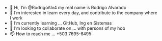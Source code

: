 - 👋 Hi, I’m @RodrigoAlv4 my real name is Rodrigo Alvarado
- 👀 I’m interested in learn every day, and contribute to the company where I work
- 🌱 I’m currently learning ... GitHub, Ing en Sistemas
- 💞️ I’m looking to collaborate on ... with persons of my hob
- 📫 How to reach me ... +503 7695-6495

<!---
RodrigoAlv4/RodrigoAlv4 is a ✨ special ✨ repository because its `README.md` (this file) appears on your GitHub profile.
You can click the Preview link to take a look at your changes.
--->
